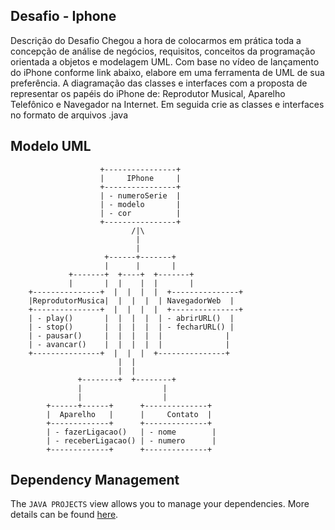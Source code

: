 ## Desafio - Iphone

Descrição do Desafio
Chegou a hora de colocarmos em prática toda a concepção de análise de negócios, requisitos, conceitos da programação orientada a objetos e modelagem UML. Com base no vídeo de lançamento do iPhone conforme link abaixo, elabore em uma ferramenta de UML de sua preferência. A diagramação das classes e interfaces com a proposta de representar os papéis do iPhone de: Reprodutor Musical, Aparelho Telefônico e Navegador na Internet. Em seguida crie as classes e interfaces no formato de arquivos .java

## Modelo UML

                        +----------------+
                        |     IPhone     |
                        +----------------+
                        | - numeroSerie  |
                        | - modelo       |
                        | - cor          |
                        +----------------+
                               /|\
                                |
                                |
                         +------+-------+
                         |      |       |
                 +-------+  +----+  +-------+
                 |       |  |    |  |       |
        +---------------+  |  |  |  |  +---------------+
        |ReprodutorMusica|  |  |  |  | NavegadorWeb  |
        +---------------+  |  |  |  |  +---------------+
        | - play()       |  |  |  |  | - abrirURL()  |
        | - stop()       |  |  |  |  | - fecharURL() |
        | - pausar()     |  |  |  |  |              |
        | - avancar()    |  |  |  |  |              |
        +---------------+  |  |  |  +---------------+
                            |  |
                            |  |
                   +--------+  +--------+
                   |                  |
                   |                  |
            +------+------+      +--------------+
            |  Aparelho   |      |     Contato  |
            +-------------+      +--------------+
            | - fazerLigacao()   | - nome        |
            | - receberLigacao() | - numero      |
            +-------------+      +--------------+


## Dependency Management

The `JAVA PROJECTS` view allows you to manage your dependencies. More details can be found [here](https://github.com/microsoft/vscode-java-dependency#manage-dependencies).
